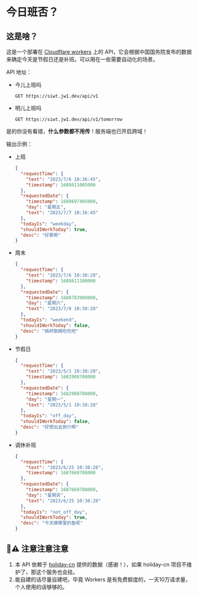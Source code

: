 # 今日班否？

## 这是啥？

这是一个部署在 [Cloudflare workers](https://workers.cloudflare.com/) 上的 API，它会根据中国国务院发布的数据来确定今天是节假日还是补班。可以用在一些需要自动化的场景。

API 地址：

- 今儿上班吗

  ```http request
  GET https://siwt.jw1.dev/api/v1
  ```
  
- 明儿上班吗

  ```http request
  GET https://siwt.jw1.dev/api/v1/tomorrow
  ```

是的你没有看错，**什么参数都不用传**！服务端也已开启跨域！

输出示例：

- 上班
  ```json
  {
    "requestTime": {
      "text": "2023/7/6 10:36:45",
      "timestamp": 1688611005000
    },
    "requestedDate": {
      "timestamp": 1688697405000,
      "day": "星期五",
      "text": "2023/7/7 10:36:45"
    },
    "todayIs": "weekday",
    "shouldIWorkToday": true,
    "desc": "好累啊"
  }
  ```
  
- 周末
  ```json
  {
    "requestTime": {
      "text": "2023/7/6 10:38:28",
      "timestamp": 1688611108000
    },
    "requestedDate": {
      "timestamp": 1688783908000,
      "day": "星期六",
      "text": "2023/7/8 10:38:28"
    },
    "todayIs": "weekend",
    "shouldIWorkToday": false,
    "desc": "搞杯朗姆吃吃吧"
  }
  ```
  
- 节假日
  ```json
  {
    "requestTime": {
      "text": "2023/5/1 10:38:28",
      "timestamp": 1682908708000
    },
    "requestedDate": {
      "timestamp": 1682908708000,
      "day": "星期一",
      "text": "2023/5/1 10:38:28"
    },
    "todayIs": "off_day",
    "shouldIWorkToday": false,
    "desc": "好想出去旅行啊"
  }
  ```
  
- 调休补班
  ```json
  {
    "requestTime": {
      "text": "2023/6/25 10:38:28",
      "timestamp": 1687660708000
    },
    "requestedDate": {
      "timestamp": 1687660708000,
      "day": "星期天",
      "text": "2023/6/25 10:38:28"
    },
    "todayIs": "not_off_day",
    "shouldIWorkToday": true,
    "desc": "今天摸哪里的鱼呢"
  }
  ```

## 🚧⚠️ 注意注意注意

1. 本 API 依赖于 [holiday-cn](https://github.com/NateScarlet/holiday-cn)
   提供的数据（感谢！），如果 holiday-cn 项目不维护了，那这个服务也会挂。
2. 能自建的话尽量自建吧，毕竟 Workers 是有免费额度的，一天10万请求量，个人使用的话够够的。